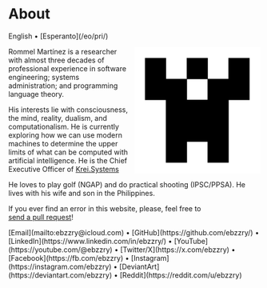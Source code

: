 About
=====

<div class="center">English • [Esperanto](/eo/pri/)</div>

<div>
<img src="/images/site/identicon.png" style="float: right; width: 50%; margin: 0px 0px 0px 10px">

Rommel Martínez is a researcher with almost three decades of professional
experience in software engineering; systems administration; and programming
language theory.

His interests lie with consciousness, the mind, reality, dualism, and
computationalism. He is currently exploring how we can use modern machines to
determine the upper limits of what can be computed with artificial intelligence.
He is the Chief Executive Officer of [Krei.Systems](https://krei.systems)

He loves to play golf (NGAP) and do practical shooting (IPSC/PPSA). He lives
with his wife and son in the Philippines.

If you ever find an error in this website, please, feel free to
[send a pull request](https://github.com/ebzzry/ebzzry.github.io)!
</div>

<div class="center">
[Email](mailto:ebzzry@icloud.com)
 • 
[GitHub](https://github.com/ebzzry/)
 • 
[LinkedIn](https://www.linkedin.com/in/ebzzry/)
 • 
[YouTube](https://youtube.com/@ebzzry)
 • 
[Twitter/X](https://x.com/ebzzry)
 • 
[Facebook](https://fb.com/ebzzry)
 • 
[Instagram](https://instagram.com/ebzzry)
 • 
[DeviantArt](https://deviantart.com/ebzzry)
 • 
[Reddit](https://reddit.com/u/ebzzry)<br>
</div>
